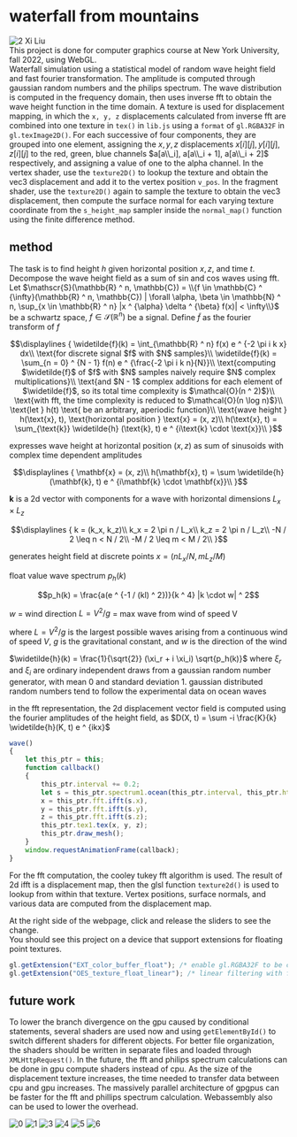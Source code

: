 # waterfall from mountains
![2](a/image/2.png)
Xi Liu<br>
This project is done for computer graphics course at New York University, fall 2022, using WebGL.<br>
Waterfall simulation using a statistical model of random wave height field and fast fourier transformation. The amplitude is computed through gaussian random numbers and the philips spectrum. The wave distribution is computed in the frequency domain, then uses inverse fft to obtain the wave height function in the time domain. A texture is used for displacement mapping, in which the ```x, y, z``` displacements calculated from inverse fft are combined into one texture in ```tex()``` in ```lib.js``` using a ```format``` of ```gl.RGBA32F``` in ```gl.texImage2D()```. For each successive of four components, they are grouped into one element, assigning the $x, y, z$ displacements $x[i][j], y[i][j], z[i][j]$ to the red, green, blue channels $a[a\\_i], a[a\\_i + 1], a[a\\_i + 2]$ respectively, and assigning a value of one to the alpha channel. In the vertex shader, use the ```texture2D()``` to lookup the texture and obtain the vec3 displacement and add it to the vertex position ```v_pos```. In the fragment shader, use the ```texture2D()``` again to sample the texture to obtain the vec3 displacement, then compute the surface normal for each varying texture coordinate from the ```s_height_map``` sampler inside the ```normal_map()``` function using the finite difference method.

## method
The task is to find height $h$ given horizontal position $x, z$, and time $t$.<br>
Decompose the wave height field as a sum of sin and cos waves using fft.<br>
Let $\mathscr{S}(\mathbb{R} ^ n, \mathbb{C}) = \\{f \in \mathbb{C} ^ {\infty}(\mathbb{R} ^ n, \mathbb{C}) | \forall \alpha, \beta \in \mathbb{N} ^ n, \sup_{x \in \mathbb{R} ^ n} |x ^ {\alpha} \delta ^ {\beta} f(x)| < \infty\\}$ be a schwartz space, $f \in \mathscr{S}(\mathbb{R} ^ n)$ be a signal. Define $\widetilde f$ as the fourier transform of $f$
```math
\displaylines
{
  \widetilde{f}(k) = \int_{\mathbb{R} ^ n} f(x) e ^ {-2 \pi i k x} dx\\
  \text{for discrete signal $f$ with $N$ samples}\\
  \widetilde{f}(k) = \sum_{n = 0} ^ {N - 1} f(n) e ^ {\frac{-2 \pi i k n}{N}}\\
  \text{computing $\widetilde{f}$ of $f$ with $N$ samples naively require $N$ complex multiplications}\\
  \text{and $N - 1$ complex additions for each element of $\widetilde{f}$, so its total time complexity is $\mathcal{O}(n ^ 2)$}\\
  \text{with fft, the time complexity is reduced to $\mathcal{O}(n \log n)$}\\
  \text{let } h(t) \text{ be an arbitrary, aperiodic function}\\
  \text{wave height } h(\text{x}, t), \text{horizontal position } \text{x} = (x, z)\\
  h(\text{x}, t) = \sum_{\text{k}} \widetilde{h} (\text{k}, t) e ^ {i\text{k} \cdot \text{x}}\\
}
```

expresses wave height at horizontal position $(x, z)$ as sum of sinusoids
with complex time dependent amplitudes

```math
\displaylines
{
  \mathbf{x} = (x, z)\\
  h(\mathbf{x}, t) = \sum \widetilde{h} (\mathbf{k}, t) e ^ {i\mathbf{k} \cdot \mathbf{x}}\\
}
```

$\mathbf{k}$ is a 2d vector with components
for a wave with horizontal dimensions $L_x \times L_z$
```math
\displaylines
{
  k = (k_x, k_z)\\
  k_x = 2 \pi n / L_x\\
  k_z = 2 \pi n / L_z\\
  -N / 2 \leq n < N / 2\\
  -M / 2 \leq m < M / 2\\
}
```

generates height field at discrete points $x = (n L_x / N, m L_z / M)$

float value
wave spectrum $p_h(k)$
```math
p_h(k) = \frac{a(e ^ {-1 / (kl) ^ 2})}{k ^ 4} |k \cdot w| ^ 2
```
$w$ = wind direction
$L = V ^ 2 / g$ = max wave from wind of speed V

where $L = V ^ 2 / g$ is the largest possible waves arising
from a continuous wind of speed $V$,
$g$ is the gravitational constant, and $w$ is the direction of the wind

$\widetilde{h}(k) = \frac{1}{\sqrt{2}} (\xi_r + i \xi_i) \sqrt{p_h(k)}$
where $\xi_r$ and $\xi_i$ are ordinary independent draws from a gaussian
random number generator, with mean 0 and standard deviation 1. gaussian distributed random numbers tend to follow the experimental data on ocean waves

in the fft representation, the 2d displacement vector field is computed using the fourier amplitudes
of the height field, as
$D(X, t) = \sum -i \frac{K}{k} \widetilde{h}(K, t) e ^ {ikx}$

```javascript
wave()
{
    let this_ptr = this;
    function callback()
    {
        this_ptr.interval += 0.2;
        let s = this_ptr.spectrum1.ocean(this_ptr.interval, this_ptr.htilde0, this_ptr.htilde1),
        x = this_ptr.fft.ifft(s.x),
        y = this_ptr.fft.ifft(s.y),
        z = this_ptr.fft.ifft(s.z);
        this_ptr.tex1.tex(x, y, z);
        this_ptr.draw_mesh();
    }
    window.requestAnimationFrame(callback);
}
```

For the fft computation, the cooley tukey fft algorithm is used.
The result of 2d ifft is a displacement map, then the glsl function ```texture2d()``` is used to lookup from within that texture. Vertex positions, surface normals, and various data are computed from the displacement map.

At the right side of the webpage, click and release the sliders to see the change.<br>
You should see this project on a device that support extensions for floating point textures.
```javascript
gl.getExtension("EXT_color_buffer_float"); /* enable gl.RGBA32F to be color renderable */
gl.getExtension("OES_texture_float_linear"); /* linear filtering with float pixel textures */
```

## future work
To lower the branch divergence on the gpu caused by conditional statements, several shaders are used now and using ```getElementById()``` to switch different shaders for different objects. For better file organization, the shaders should be written in separate files and loaded through ```XMLHttpRequest()```. In the future, the fft and philips spectrum calculations can be done in gpu compute shaders instead of cpu. As the size of the displacement texture increases, the time needed to transfer data between cpu and gpu increases. The massively parallel architecture of gpgpus can be faster for the fft and phillips spectrum calculation. Webassembly also can be used to lower the overhead.

![0](a/image/0.png)
![1](a/image/1.png)
![3](a/image/3.png)
![4](a/image/4.png)
![5](a/image/5.png)
![6](a/image/6.png)
